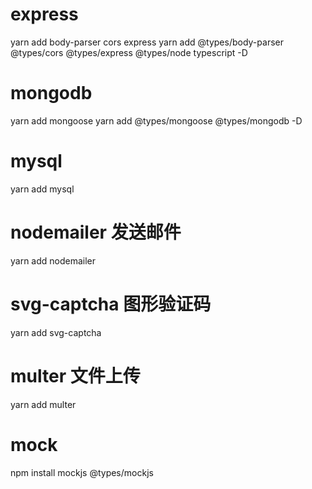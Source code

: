 # express

yarn add body-parser cors express
yarn add @types/body-parser @types/cors @types/express @types/node typescript -D

# mongodb

yarn add mongoose
yarn add @types/mongoose @types/mongodb -D

# mysql

yarn add mysql

# nodemailer 发送邮件

yarn add nodemailer

# svg-captcha 图形验证码

yarn add svg-captcha

# multer 文件上传

yarn add multer

# mock
npm install mockjs @types/mockjs
